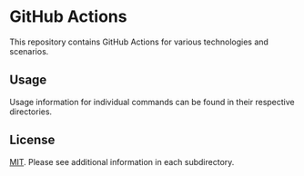# GitHub Actions

This repository contains GitHub Actions for various technologies and scenarios.

## Usage

Usage information for individual commands can be found in their respective directories.

## License

[MIT](LICENSE). Please see additional information in each subdirectory.
